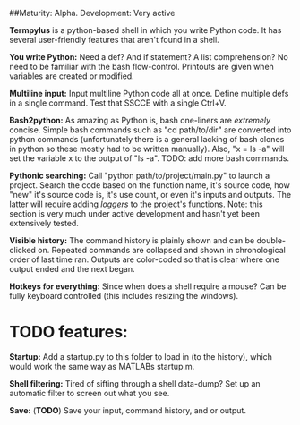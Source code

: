 ##Maturity: Alpha. Development: Very active


**Termpylus** is a python-based shell in which you write Python code. It has several user-friendly features that aren't found in a shell.

**You write Python:** Need a def? And if statement? A list comprehension? No need to be familiar with the bash flow-control. Printouts are given when variables are created or modified.

**Multiline input:** Input multiline Python code all at once. Define multiple defs in a single command. Test that SSCCE with a single Ctrl+V.

**Bash2python:** As amazing as Python is, bash one-liners are *extremely* concise. Simple bash commands such as "cd path/to/dir" are converted into python commands (unfortunately there is a general lacking of bash clones in python so these mostly had to be written manually). Also, "x = ls -a" will set the variable x to the output of "ls -a". TODO: add more bash commands.

**Pythonic searching:** Call "python path/to/project/main.py" to launch a project. Search the code based on the function name, it's source code, how "new" it's source code is, it's use count, or even it's inputs and outputs. The latter will require adding *loggers* to the project's functions. Note: this section is very much under active development and hasn't yet been extensively tested.

**Visible history:** The command history is plainly shown and can be double-clicked on. Repeated commands are collapsed and shown in chronological order of last time ran. Outputs are color-coded so that is clear where one output ended and the next began.

**Hotkeys for everything:** Since when does a shell require a mouse? Can be fully keyboard controlled (this includes resizing the windows).

# TODO features:

**Startup:** Add a startup.py to this folder to load in (to the history), which would work the same way as MATLABs startup.m.

**Shell filtering:** Tired of sifting through a shell data-dump? Set up an automatic filter to screen out what you see.

**Save:** (**TODO**) Save your input, command history, and or output.
